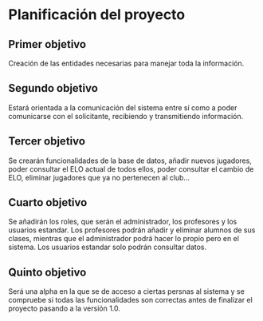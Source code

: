 # Planificación del proyecto

## Primer objetivo

Creación de las entidades necesarias para manejar toda la información.

## Segundo objetivo

Estará orientada a la comunicación del sistema entre sí como a poder comunicarse con el solicitante, recibiendo y transmitiendo información.

## Tercer objetivo

Se crearán funcionalidades de la base de datos, añadir nuevos jugadores, poder consultar el ELO actual de todos ellos, poder consultar el cambio de ELO, eliminar jugadores que ya no pertenecen al club...

## Cuarto objetivo

Se añadirán los roles, que serán el administrador, los profesores y los usuarios estandar. Los profesores podrán añadir y eliminar alumnos de sus clases, mientras que el administrador podrá hacer lo propio pero en el sistema. Los usuarios estandar solo podrán consultar datos.

## Quinto objetivo

Será una alpha en la que se de acceso a ciertas persnas al sistema y se compruebe si todas las funcionalidades son correctas antes de finalizar el proyecto pasando a la versión 1.0.
